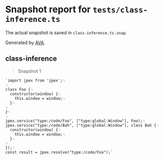 # Snapshot report for `tests/class-inference.ts`

The actual snapshot is saved in `class-inference.ts.snap`.

Generated by [AVA](https://avajs.dev).

## class-inference

> Snapshot 1

    `import jpex from 'jpex';␊
    ␊
    class Foo {␊
      constructor(window) {␊
        this.window = window;␊
      }␊
    ␊
    }␊
    ␊
    jpex.service("type:/code/Foo", ["type:global:Window"], Foo);␊
    jpex.service("type:/code/Bah", ["type:global:Window"], class Bah {␊
      constructor(window) {␊
        this.window = window;␊
      }␊
    ␊
    });␊
    const result = jpex.resolve("type:/code/Foo");`
